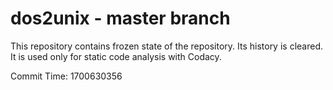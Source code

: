 # dos2unix - master branch

This repository contains frozen state of the repository.
Its history is cleared. It is used only for static code
analysis with Codacy.

Commit Time: 1700630356
